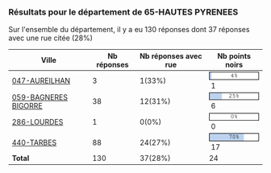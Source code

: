 ### Résultats pour le département de 65-HAUTES PYRENEES

Sur l'ensemble du département, il y a eu 130 réponses dont 37 réponses avec une rue citée (28%)

| Ville | Nb réponses | Nb réponses avec rue | Nb points noirs |
|-------------|-------------|----------------------|-----------------|
|<a href='047-AUREILHAN.md'>047-AUREILHAN</a>|3|1(33%)|<img src="../../img/bar_4.gif" />&nbsp;1|
|<a href='059-BAGNERES BIGORRE.md'>059-BAGNERES BIGORRE</a>|38|12(31%)|<img src="../../img/bar_25.gif" />&nbsp;6|
|<a href='286-LOURDES.md'>286-LOURDES</a>|1|0(0%)|<img src="../../img/bar_0.gif" />&nbsp;0|
|<a href='440-TARBES.md'>440-TARBES</a>|88|24(27%)|<img src="../../img/bar_70.gif" />&nbsp;17|
| **Total** |130|37(28%)|24|
